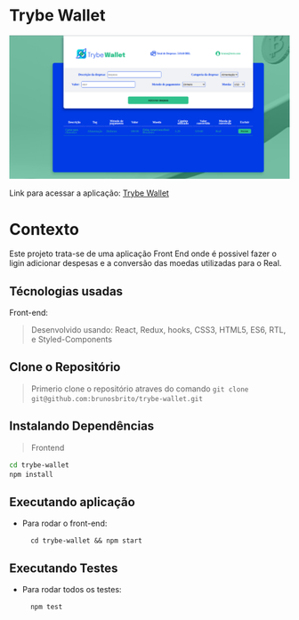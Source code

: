 # Trybe Wallet

![Tela do projeto](https://raw.githubusercontent.com/brunosbrito/trybe-wallet/main/public/tela-do-projeto.png)

Link para acessar a aplicação: [Trybe Wallet](https://brunosbrito.github.io/trybe-wallet/#/)

# Contexto
Este projeto trata-se de uma aplicação Front End onde é possivel fazer o ligin adicionar despesas e a conversão das moedas utilizadas para o Real.

## Técnologias usadas

Front-end:
> Desenvolvido usando: React, Redux, hooks, CSS3, HTML5, ES6, RTL, e Styled-Components

## Clone o Repositório

> Primerio clone o repositório atraves do comando 
```git clone git@github.com:brunosbrito/trybe-wallet.git```

## Instalando Dependências

> Frontend
```bash
cd trybe-wallet
npm install
``` 
## Executando aplicação

* Para rodar o front-end:

  ```
    cd trybe-wallet && npm start
  ```

## Executando Testes

* Para rodar todos os testes:

  ```
    npm test
  ```
